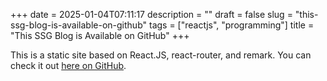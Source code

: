 +++
date = 2025-01-04T07:11:17
description = ""
draft = false
slug = "this-ssg-blog-is-available-on-github"
tags = ["reactjs", "programming"]
title = "This SSG Blog is Available on GitHub"
+++

This is a static site based on React.JS, react-router, and remark. You can check it out [here on GitHub](https://github.com/syamsudotdev/syamsu.dev).
